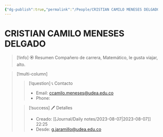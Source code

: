 ```yaml
---
{"dg-publish":true,"permalink":"/People/CRISTIAN CAMILO MENESES DELGADO/","title":"CRISTIAN CAMILO MENESES DELGADO","tags":["NoteType/Person"],"created":"2023-08-07T22:25:19.160-05:00","updated":"2023-09-26T17:31:32.384-05:00"}
---
```



# CRISTIAN CAMILO MENESES DELGADO

> [!info] 🏵️ Resumen
> Compañero de carrera, Matemático, le gusta viajar, alto.

> [!multi-column]
> 
> > [!question] 📞 Contacto
> > - Email: ccamilo.meneses@udea.edu.co 
> > - Phone:  
> 
> > [!success] 🖊️ Detalles
> > - Creado: [[Journal/Daily notes/2023-08-07\|2023-08-07]] 22:25
> > - Desde: g.jaramillo@udea.edu.co  
